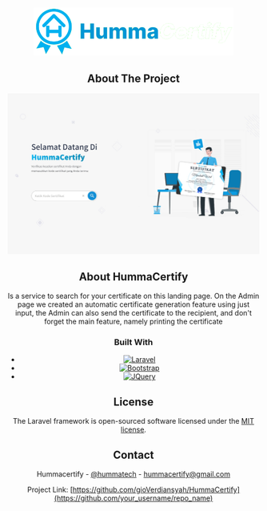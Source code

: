 <!-- PROJECT LOGO -->
<br />
<div align="center">
<p align="center"><a href="https://laravel.com" target="_blank"><img src="https://raw.githubusercontent.com/gioVerdiansyah/Upload-Image/main/HummaCertify%20with%20logo.png" width="400" alt="HUmmaCertify Logo"></a></p>


<!-- ABOUT THE PROJECT -->
## About The Project

[![Thumbnail Websitet][product-screenshot]](https://raw.githubusercontent.com/gioVerdiansyah/Upload-Image/main/thumbnail-website.jpeg)


## About HummaCertify

Is a service to search for your certificate on this landing page. On the Admin page we created an automatic certificate generation feature using just input, the Admin can also send the certificate to the recipient, and don't forget the main feature, namely printing the certificate


### Built With
* [![Laravel][Laravel.com]][Laravel-url]
* [![Bootstrap][Bootstrap.com]][Bootstrap-url]
* [![JQuery][JQuery.com]][JQuery-url]

<!-- LICENSE -->
## License

The Laravel framework is open-sourced software licensed under the [MIT license](https://opensource.org/licenses/MIT).

<!-- CONTACT -->
## Contact

Hummacertify - [@hummatech](https://instagram.com/hummatech) - hummacertify@gmail.com

Project Link: [https://github.com/gioVerdiansyah/HummaCertify](https://github.com/your_username/repo_name)

[product-screenshot]: https://raw.githubusercontent.com/gioVerdiansyah/Upload-Image/main/thumbnail-website.jpeg
[Next.js]: https://img.shields.io/badge/next.js-000000?style=for-the-badge&logo=nextdotjs&logoColor=white
[Next-url]: https://nextjs.org/
[React.js]: https://img.shields.io/badge/React-20232A?style=for-the-badge&logo=react&logoColor=61DAFB
[React-url]: https://reactjs.org/
[Vue.js]: https://img.shields.io/badge/Vue.js-35495E?style=for-the-badge&logo=vuedotjs&logoColor=4FC08D
[Vue-url]: https://vuejs.org/
[Angular.io]: https://img.shields.io/badge/Angular-DD0031?style=for-the-badge&logo=angular&logoColor=white
[Angular-url]: https://angular.io/
[Svelte.dev]: https://img.shields.io/badge/Svelte-4A4A55?style=for-the-badge&logo=svelte&logoColor=FF3E00
[Svelte-url]: https://svelte.dev/
[Laravel.com]: https://img.shields.io/badge/Laravel-FF2D20?style=for-the-badge&logo=laravel&logoColor=white
[Laravel-url]: https://laravel.com
[Bootstrap.com]: https://img.shields.io/badge/Bootstrap-563D7C?style=for-the-badge&logo=bootstrap&logoColor=white
[Bootstrap-url]: https://getbootstrap.com
[JQuery.com]: https://img.shields.io/badge/jQuery-0769AD?style=for-the-badge&logo=jquery&logoColor=white
[JQuery-url]: https://jquery.com 

